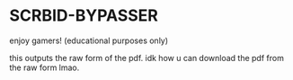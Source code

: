 # SCRBID-BYPASSER
enjoy gamers! (educational purposes only)

this outputs the raw form of the pdf. idk how u can download the pdf from the raw form lmao.
